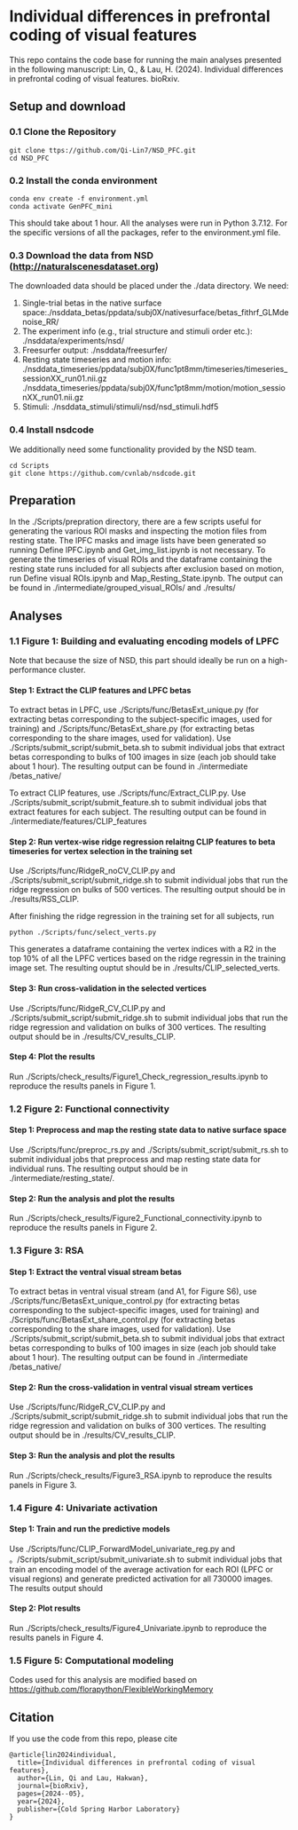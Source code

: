 # Individual differences in prefrontal coding of visual features

This repo contains the code base for running the main analyses presented in the following manuscript:
Lin, Q., & Lau, H. (2024). Individual differences in prefrontal coding of visual features. bioRxiv. 

## Setup and download
### 0.1 Clone the Repository
```
git clone ttps://github.com/Qi-Lin7/NSD_PFC.git
cd NSD_PFC
```

### 0.2 Install the conda environment
```
conda env create -f environment.yml
conda activate GenPFC_mini
```
This should take about 1 hour. All the analyses were run in Python 3.7.12. For the specific versions of all the packages, refer to the environment.yml file. 
### 0.3 Download the data from NSD (http://naturalscenesdataset.org)
The downloaded data should be placed under the ./data directory. 
We need:
1. Single-trial betas in the native surface space:./nsddata_betas/ppdata/subj0X/nativesurface/betas_fithrf_GLMdenoise_RR/
2. The experiment info (e.g., trial structure and stimuli order etc.): ./nsddata/experiments/nsd/
3. Freesurfer output: ./nsddata/freesurfer/
4. Resting state timeseries and motion info: ./nsddata_timeseries/ppdata/subj0X/func1pt8mm/timeseries/timeseries_sessionXX_run01.nii.gz
./nsddata_timeseries/ppdata/subj0X/func1pt8mm/motion/motion_sessionXX_run01.nii.gz
5. Stimuli: ./nsddata_stimuli/stimuli/nsd/nsd_stimuli.hdf5

### 0.4 Install nsdcode
We additionally need some functionality provided by the NSD team. 
```
cd Scripts
git clone https://github.com/cvnlab/nsdcode.git
```
## Preparation
In the ./Scripts/prepration directory, there are a few scripts useful for generating the various ROI masks and inspecting the motion files from resting state. The lPFC masks and image lists have been generated so running Define lPFC.ipynb and Get_img_list.ipynb is not necessary. To generate the timeseries of visual ROIs and the dataframe containing the resting state runs included for all subjects after exclusion based on motion, run Define visual ROIs.ipynb and Map_Resting_State.ipynb. The output can be found in ./intermediate/grouped_visual_ROIs/ and ./results/

## Analyses
### 1.1 Figure 1: Building and evaluating encoding models of LPFC
Note that because the size of NSD, this part should ideally be run on a high-performance cluster. 
#### Step 1: Extract the CLIP features and LPFC betas
To extract betas in LPFC, use ./Scripts/func/BetasExt_unique.py (for extracting betas corresponding to the subject-specific images, used for training) and ./Scripts/func/BetasExt_share.py (for extracting betas corresponding to the share images, used for validation). Use ./Scripts/submit_script/submit_beta.sh to submit individual jobs that extract betas corresponding to bulks of 100 images in size (each job should take about 1 hour). The resulting output can be found in ./intermediate
/betas_native/

To extract CLIP features, use ./Scripts/func/Extract_CLIP.py. Use ./Scripts/submit_script/submit_feature.sh to submit individual jobs that extract features for each subject. The resulting output can be found in ./intermediate/features/CLIP_features

#### Step 2: Run vertex-wise ridge regression relaitng CLIP features to beta timeseries for vertex selection in the training set
Use ./Scripts/func/RidgeR_noCV_CLIP.py and ./Scripts/submit_script/submit_ridge.sh to submit individual jobs that run the ridge regression on bulks of 500 vertices. The resulting output should be in ./results/RSS_CLIP. 

After finishing the ridge regression in the training set for all subjects, run
```
python ./Scripts/func/select_verts.py
```
This generates a dataframe containing the vertex indices with a R2 in the top 10% of all the LPFC vertices based on the ridge regressin in the training image set. The resulting ouptut should be in ./results/CLIP_selected_verts. 

#### Step 3: Run cross-validation in the selected vertices
Use ./Scripts/func/RidgeR_CV_CLIP.py and ./Scripts/submit_script/submit_ridge.sh to submit individual jobs that run the ridge regression and validation on bulks of 300 vertices. The resulting output should be in ./results/CV_results_CLIP. 

#### Step 4: Plot the results
Run ./Scripts/check_results/Figure1_Check_regression_results.ipynb to reproduce the results panels in Figure 1. 

### 1.2 Figure 2: Functional connectivity
#### Step 1: Preprocess and map the resting state data to native surface space
Use ./Scripts/func/preproc_rs.py and ./Scripts/submit_script/submit_rs.sh to submit individual jobs that preprocess and map resting state data for individual runs. The resulting output should be in ./intermediate/resting_state/.

#### Step 2: Run the analysis and plot the results
Run ./Scripts/check_results/Figure2_Functional_connectivity.ipynb to reproduce the results panels in Figure 2.

### 1.3 Figure 3: RSA
#### Step 1: Extract the ventral visual stream betas
To extract betas in ventral visual stream (and A1, for Figure S6), use ./Scripts/func/BetasExt_unique_control.py (for extracting betas corresponding to the subject-specific images, used for training) and ./Scripts/func/BetasExt_share_control.py (for extracting betas corresponding to the share images, used for validation). Use ./Scripts/submit_script/submit_beta.sh to submit individual jobs that extract betas corresponding to bulks of 100 images in size (each job should take about 1 hour). The resulting output can be found in ./intermediate
/betas_native/

#### Step 2: Run the cross-validation in ventral visual stream vertices
Use ./Scripts/func/RidgeR_CV_CLIP.py and ./Scripts/submit_script/submit_ridge.sh to submit individual jobs that run the ridge regression and validation on bulks of 300 vertices. The resulting output should be in ./results/CV_results_CLIP. 

#### Step 3: Run the analysis and plot the results
Run ./Scripts/check_results/Figure3_RSA.ipynb to reproduce the results panels in Figure 3.

### 1.4 Figure 4: Univariate activation
#### Step 1: Train and run the predictive models
Use ./Scripts/func/CLIP_ForwardModel_univariate_reg.py and 。/Scripts/submit_script/submit_univariate.sh to submit individual jobs that train an encoding model of the average activation for each ROI (LPFC or visual regions) and generate predicted activation for all 730000 images. The results output should 

#### Step 2: Plot results
Run ./Scripts/check_results/Figure4_Univariate.ipynb to reproduce the results panels in Figure 4.

### 1.5 Figure 5: Computational modeling
Codes used for this analysis are modified based on https://github.com/florapython/FlexibleWorkingMemory

## Citation
If you use the code from this repo, please cite
```
@article{lin2024individual,
  title={Individual differences in prefrontal coding of visual features},
  author={Lin, Qi and Lau, Hakwan},
  journal={bioRxiv},
  pages={2024--05},
  year={2024},
  publisher={Cold Spring Harbor Laboratory}
}
```





